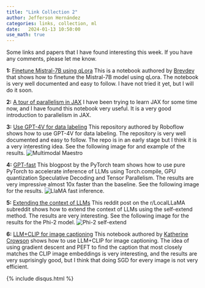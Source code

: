 ```yaml
---
title: "Link Collection 2"
author: Jefferson Hernández
categories: links, collection, ml
date:   2024-01-13 10:50:00
use_math: true
---
```


Some links and papers that I have found interesting this week. If you have any comments, please let me know.

**1:** [Finetune Mistral-7B using qLora](https://github.com/brevdev/notebooks/blob/main/mistral-finetune.ipynb) This is a notebook authored by [Brevdev](https://github.com/brevdev) that shows how to finetune the Mistral-7B model using qLora. The notebook is very well documented and easy to follow. I have not tried it yet, but I will do it soon.

**2:** [A tour of parallelism in JAX](https://colab.research.google.com/drive/1uXrhGCHYZjMwtu_wIvvUjNq9nBE2MZUj?usp=sharing) I have been trying to learn JAX for some time now, and I have found this notebook very useful. It is a very good introduction to parallelism in JAX.

**3:** [Use GPT-4V for data labeling](https://github.com/roboflow/multimodal-maestro) This repository authored by Roboflow shows how to use GPT-4V for data labeling. The repository is very well documented and easy to follow. The repo is in an early stage but I think it is a very interesting idea. See the following image for and example of the results.
![Multimodal Maestro](https://i.imgur.com/A6hvhFq.png)

**4:** [GPT-fast](https://pytorch.org/blog/accelerating-generative-ai-2/) This blogpost by the PyTorch team shows how to use pure PyTorch to accelerate inference of LLMs using Torch.compile, GPU quantization Speculative Decoding and Tensor Parallelism. The results are very impressive almost 10x faster than the baseline. See the following image for the results.
![LlaMA fast inference](https://pytorch.org/assets/images/accelerating-generative-ai-2/screen-recording.gif).

**5:** [Extending the context of LLMs](https://www.reddit.com/r/LocalLLaMA/comments/194mmki/selfextend_works_for_phi2_now_looks_good/?utm_source=share&utm_medium=web2x&context=3) This reddit post on the r/LocalLLaMA subreddit shows how to extend the context of LLMs using the self-extend method. The results are very interesting. See the following image for the results for the Phi-2 model.
![Phi-2 self-extend](https://preview.redd.it/0ij1edf0wxbc1.jpg?width=1324&format=pjpg&auto=webp&s=845087a0bf5c30a4c5fef01345bd178d0b808167)

**6:** [LLM+CLIP for image captioning](https://colab.research.google.com/drive/1jewRcVdPybX4_M41jLcoyniTcDmnVGTd#scrollTo=6_k53cVFyAQe) This notebook authored by [Katherine Crowson](https://twitter.com/RiversHaveWings) shows how to use LLM+CLIP for image captioning. The idea of using gradient descent and PEFT to find the caption that most closely matches the CLIP image embeddings is very interesting, and the results are very suprisingly good, but I think that doing SGD for every image is not very efficient.

{% include disqus.html %}